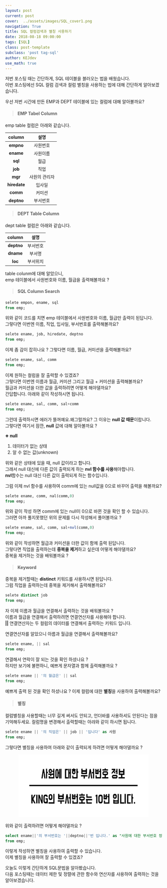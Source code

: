 ```yaml
---
layout: post
current: post
cover:  ../assets/images/SQL_cover1.png
navigation: True
title: SQL 컬럼검색과 별칭 사용하기
date: 2018-08-18 09:00:00
tags: [SQL]
class: post-template
subclass: 'post tag-sql'
author: KEJdev
use_math: true
---  
```


저번 포스팅 때는 간단하게, SQL 테이블을 블러오는 법을 배웠습니다.  
이번 포스팅에선 SQL 컬럼 검색과 컬럼 별칭을 사용하는 법에 대해 간단하게 알아보겠습니다. 

우선 저번 시간에 만든 EMP과 DEPT 테이블에 있는 컬럼에 대해 알아볼까요?

> #### EMP Tabel Column  

emp table 컬럼은 아래와 같습니다.

|  <center>column</center> |  <center> 설명 </center> | 
|:--------:|:--------:|
|**empno**|사원번호|
|**ename**|사원이름|
|**sql**|월급|
|**job**|직업|
|**mgr**|사원의 관리자|
|**hiredate**|입사일|
|**comm**|커미션|
|**deptno**|부서번호|

> #### DEPT Table Column  

dept table 컬럼은 아래와 같습니다.  

|  <center>column</center> |  <center> 설명 </center> | 
|:--------:|:--------:|
|**deptno**|부서번호|
|**dname**|부서명|
|**loc**|부서위치|

table colunm에 대해 알았으니,  
emp 테이블에서 사원번호와 이름, 월급을 출력해볼까요 ?

> #### SQL Column Search 

```sql
selete empon, ename, sql
from emp;
```

위와 같이 코드를 치면 emp 테이블에서 사원번호와 이름, 월급만 출력이 된답니다.  
그렇다면 이번엔 이름, 직업, 입사일, 부서번호를 출력해볼까요?  

```sql
selete ename, job, hiredate, deptno
from emp;
```

이제 좀 감이 잡히나요 ?
그렇다면 이름, 월급, 커미션을 출력해볼까요?

```sql
selete ename, sal, comm
from emp;
```

이제 원하는 컬럼을 잘 출력할 수 있겠죠?  
그렇다면 이번엔 이름과 월급, 커미션 그리고 월급 + 커미션을 출력해볼까요?    
월급과 커미션을 더한 값을 출력하려면 어떻게 해야댈까요?  
간답합니다. 아래와 같이 작성하시면 됩니다.

```sql
selete ename, sal, comm, sal+comm
from emp;
```

그런데 출력하시면 에러가 뜰꺼예요.왜그럴까요? 그 이유는 **null 값 때문**이랍니다.   
그렇다면 여기서 잠깐, **null** 값에 대해 알아볼까요 ?  

**※ null**
1. 데이터가 없는 상태
2. 알 수 없는 값(unknown)

위와 같은 상태에 있을 때, null 값이라고 합니다.  
그래서 null 대신에 다른 값이 출력되게 하는 **nvl 함수를 사용**해야합니다.  
**nvl**함수는 null 대신 다른 값이 출력되게 하는 함수입니다.   

그럼 이제 nvl 함수를 사용하여 comm에 있는 null값을 0으로 바꾸어 출력을 해볼까요?  

```sql
selete ename, comm, nal(comm,0)
from emp;
```

위와 같이 작성 하면 comm에 있는 null이 0으로 바뀐 것을 확인 할 수 있습니다.  
그러면 아까 풀지못했던 위의 문제를 다시 작성해서 풀어볼까요 ?

```sql
selete ename, sal, comm, sal+nvl(comm,0)
from emp;
```

위와 같이 작성하면 월급과 커미션을 더한 값이 함께 출력 된답니다.  
그렇다면 직업을 출력하는데 **중복을 제거**하고 싶은데 어떻게 해야댈까요?  
중복을 제거하는 것을 배워볼까요 ?  

> #### Keyword  

중복을 제거할때는 **distinct** 키워드를 사용하시면 된답니다.  
그럼 직업을 출력하는데 중복을 제거해서 출력해볼까요?  

```sql
selete distinct job
from emp;
```

자 이제 이름과 월급을 연결해서 출력하는 것을 배워볼까요 ?  
이름과 월급을 연결해서 출력하려면 연결연산자를 사용해야 합니다.  
**||** 연결연산자는 두 컬럼의 데이터를 연결해서 출력하는 키워드 입니다.  

연결연산자를 알았으니 아름과 월급을 연결해서 출력해볼까요?  

```sql
selete ename, || sal
from emp;
```

연결해서 연락이 잘 되는 것을 확인 하셨나요 ?  
하지만 보기에 불편하니, 예쁘게 문자열과 함께 출력해볼까요 ?  

```sql
selete ename || '의 월급은' || sal
from emp;
```

예쁘게 출력 된 것을 확인 하셨나요 ?
이제 컬럼에 대한 **별칭**을 사용하여 출력해볼까요?  

> #### 별칭

컬럼별칭을 사용할때는 너무 길게 써서도 안되고, 언더바를 사용하셔도 안된다는 점을 기억해두세요.
컬럼명을 변경해서 출력할때는 아랴와 같이 하시면 됩니다.  

```sql
selete ename || '의 직업은' || job || '입니다' as 사원
from emp;
```

그렇다면 별칭을 사용하여 아래와 같이 출력되게 하려면 어떻게 해야댈까요 ?  

<center><img src="/../assets/images/as.png" width="420" height="200"></center>  

위와 같이 출력하려면 어떻게 해야댈까요 ?

```sql
select ename||'의 부서번호는 '||deptno||'번 입니다.' as "사원에 대한 부서번호 정보"
from emp;
```

이렇게 작성하면 별칭을 사용하여 출력할 수 있습니다.  
이제 별칭을 사용하여 잘 출력할 수 있겠죠?  

오늘도 이렇게 간단하게 SQL문법을 알아봤습니다.   
다음 포스팅때는 데이터 제한 및 정렬에 관한 함수와 연산자를 사용하여 출력하는 것을 알아보겠습니다.  